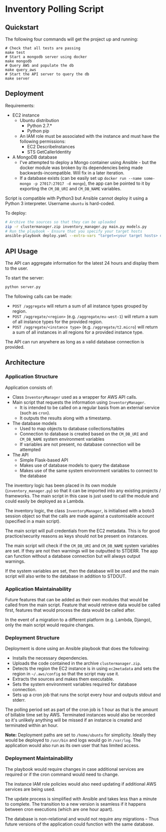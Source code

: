 # Inventory Polling Script

## Quickstart

The following four commands will get the project up and running:
```
# Check that all tests are passing
make test
# Start a mongodb server using docker
make mongodb
# Query AWS and populate the db
make query_aws
# Start the API server to query the db
make server
```

## Deployment

Requirements:
+ EC2 instance
    * Ubuntu distribution
        - Python 2.7.*
        - Python pip
    * An IAM role must be associated with the instance and must have the following permissions:
        - EC2 DescribeInstances
        - STS GetCallerIdentity
+ A MongoDB database
    * I've attempted to deploy a Mongo container using Ansible - but the docker module was broken by its dependencies being made backwards-incompatible. Will fix in a later iteration.
    * If a database exists (can be easily set up `docker run --name some-mongo -p 27017:27017 -d mongo`), the app can be pointed to it by exporting the `CM_DB_URI` and `CM_DB_NAME` variables.

Script is compatible with Python3 but Ansible cannot deploy it using a Python 3 interpreter. Username `ubuntu` is hard-coded.

To deploy:
```bash
# Archive the sources so that they can be uploaded
zip -r clustermanager.zip inventory_manager.py main.py models.py
# Run the playbook - Ensure that you specify your target hosts
ansible-playbook deploy.yaml --extra-vars "target=<your target hosts> db_uri=mongodb://<database location>/ db_name=<database name>"
```

## API Usage

The API can aggregate information for the latest 24 hours and display them to the user.

To start the server:
```bash
python server.py
```

The following calls can be made:
* `POST /aggregate` will return a sum of all instance types grouped by region.
* `POST /aggregate/<region>` (e.g. `/aggregate/eu-west-1`) will return a sum of all instance types for the provided region.
* `POST /aggregate/<instance type>` (e.g. `/aggregate/t2.micro`) will return a sum of all instances in all regions for a provided instance type.

The API can run anywhere as long as a valid database connection is provided.

## Architecture

### Application Structure
Application consists of:
* Class `InventoryManager` used as a wrapper for AWS API calls.
* Main script that requests the information using `InventoryManager`.
    - It is intended to be called on a regular basis from an external service (such as `cron`).
    - It outputs the results along with a timestamp.
* The database models
    - Used to map objects to database collections/tables
    - Connection to database is created based on the `CM_DB_URI` and `CM_DB_NAME` system environment variables
    - If variables are not present, no database connection will be attempted
* The API
    - Simple Flask-based API
    - Makes use of database models to query the database
    - Makes use of the same system environment variables to connect to the database

The inventory logic has been placed in its own module (`inventory_manager.py`) so that it can be imported into any existing projects / frameworks. The main script in this case is just used to call the module and could easily be deployed as a Lambda.

The inventory logic, the class `InventoryManager`, is initialised with a boto3 session object so that the calls are made against a customisable account (specified in a main script).

The main script will pull credentials from the EC2 metadata. This is for good practice/security reasons as keys should not be present on instances.

The main script will check if the `CM_DB_URI` and `CM_DB_NAME` system variables are set. If they are not then warnings will be outputted to STDERR. The app can function without a database connection but will always output warnings.

If the system variables are set, then the database will be used and the main script will also write to the database in addition to STDOUT.

### Application Maintainability

Future features that can be added as their own modules that would be called from the main script. Feature that would retrieve data would be called first, features that would process the data would be called after.

In the event of a migration to a different platform (e.g. Lambda, Django), only the main script would require changes.

### Deployment Structure
Deployment is done using an Ansible playbook that does the following:
 - Installs the necessary dependencies.
 - Uploads the code contained in the archive `clustermanager.zip`.
 - Detects the region the EC2 instance is in using `ec2metadata` and sets the region in `~/.aws/config` so that the script may use it.
 - Extracts the sources and makes them executable.
 - Sets the system environment variables required for database connection.
 - Sets up a cron job that runs the script every hour and outputs stdout and stderr.

The polling period set as part of the cron job is 1 hour as that is the amount of billable time set by AWS. Terminated instances would also be recorded so it's unlikely anything will be missed if an instance is created and terminated within an hour.

**Note:** Deployment paths are set to `/home/ubuntu` for simplicity. Ideally they would be deployed to `/usr/bin` and logs would go in `/var/log`. The application would also run as its own user that has limited access.

### Deployment Maintainability
The playbook would require changes in case additional services are required or if the cron command would need to change.

The instance IAM role policies would also need updating if additional AWS services are being used.

The update process is simplified with Ansible and takes less than a minute to complete. The transition to a new version is seamless if it happens between cron executions (which are one hour apart).

The database is non-relational and would not require any migrations - Thus future versions of the application could function with the same database.

